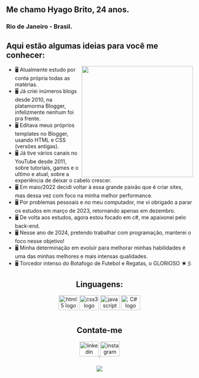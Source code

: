 ## Me chamo Hyago Brito, 24 anos.
### Rio de Janeiro - Brasil.
##
## Aqui estão algumas ideias para você me conhecer:
<img align="right" height="300" src="https://4.bp.blogspot.com/-0NQweilIv3g/WgXgE2lBViI/AAAAAAAAMv8/s2HhUJSM90wnGaV4PlZVmsxZar3sBuo3ACLcBGAs/s640/Sem%2Bt%25C3%25ADtulo.jpg" ></img>

-  🖥️ Atualmente estudo por conta própria todas as matérias.
-  🖥️ Já criei inúmeros blogs desde 2010, na platamorma Blogger, infelizmente nenhum foi pra frente.
-  🖥️ Editava meus próprios templates no Blogger, usando HTML e CSS (versões antigas).
-  🖥️ Já tive vários canais no YouTube desde 2011, sobre tutoriais, games e o ultimo e atual, sobre a experiência de deixar o cabelo crescer.
-  🖥️ Em maio/2022 decidi voltar à essa grande paixão que é criar sites, mas dessa vez com foco na minha melhor performance.
-  🖥️ Por problemas pessoais e no meu computador, me vi obrigado a parar os estudos em março de 2023, retornando apenas em dezembro.
-  🖥️ De volta aos estudos, agora estou focado em c#, me apaixonei pelo back-end.
-  🖥️ Nesse ano de 2024, pretendo trabalhar com programação, manterei o foco nesse objetivo!
-  🖥️ Minha determinação em evoluir para melhorar minhas habilidades é uma das minhas melhores e mais intensas qualidades.
-  🖥️ Torcedor intenso do Botafogo de Futebol e Regatas, o GLORIOSO ★彡
##
###

<h2 align="center">Linguagens:</h2>

<div align="center">
  <img src="https://cdn.jsdelivr.net/gh/devicons/devicon/icons/html5/html5-original.svg" height="40" width="52" alt="html5 logo"/>
  <img src="https://cdn.jsdelivr.net/gh/devicons/devicon/icons/css3/css3-original.svg" height="40" width="52" alt="css3 logo"/>
  <img src="https://cdn.jsdelivr.net/gh/devicons/devicon/icons/javascript/javascript-original.svg" height="40" width="52" alt="javascript logo"/>
  <img src="https://static-00.iconduck.com/assets.00/csharp-icon-1755x2048-5r3ugs1f.png" height="40" width="52" alt="C# logo"/>

</div>

#
<h2 align="center">Contate-me</h2>

<div align="center">
  <a href="https://www.linkedin.com/in/hyago-brito-184bb3242/" target="_blank">
    <img src="https://raw.githubusercontent.com/maurodesouza/profile-readme-generator/master/src/assets/icons/social/linkedin/default.svg" width="52" height="40" alt="linkedin logo"/>
  </a>
  <a href="https://www.instagram.com/brito.hyago/" target="_blank">
    <img src="https://raw.githubusercontent.com/maurodesouza/profile-readme-generator/master/src/assets/icons/social/instagram/default.svg" width="52" height="40" alt="instagram logo"  />
</div>

###

<div align="center">
  <img src="https://profile-counter.glitch.me/hyagodevbfr/count.svg?"  />
</div>

